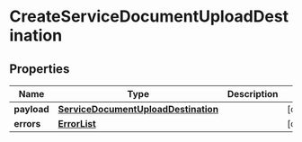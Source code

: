 # CreateServiceDocumentUploadDestination

## Properties
Name | Type | Description | Notes
------------ | ------------- | ------------- | -------------
**payload** | [**ServiceDocumentUploadDestination**](ServiceDocumentUploadDestination.md) |  |  [optional]
**errors** | [**ErrorList**](ErrorList.md) |  |  [optional]
